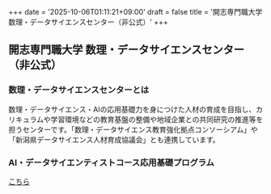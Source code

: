 +++
date = '2025-10-06T01:11:21+09:00'
draft = false
title = '開志専門職大学 数理・データサイエンスセンター（非公式）'
+++

## 開志専門職大学 数理・データサイエンスセンター（非公式）

### 数理・データサイエンスセンターとは

数理・データサイエンス・AIの応用基礎力を身につけた人材の育成を目指し、カリキュラムや学習環境などの教育基盤の整備や地域企業との共同研究の推進等を担うセンターです。「数理・データサイエンス教育強化拠点コンソーシアム」や「新潟県データサイエンス人材育成協議会」とも連携しています。

### AI・データサイエンティストコース応用基礎プログラム

[こちら](/education/)
